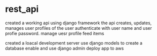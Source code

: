# rest_api
created  a working api using django framework
the api creates, updates, manages user profiles of the user
authenticate with user name and user profie password.
manage uesr profile feed items

created a loacal development server
use django models to create a database
enable and use django admin 
deploy app to aws
